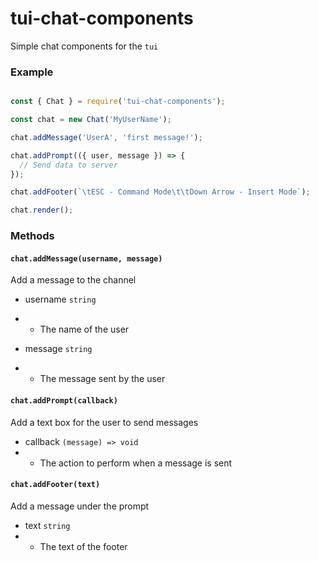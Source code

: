 # tui-chat-components

Simple chat components for the `tui`




### Example

```js

const { Chat } = require('tui-chat-components');

const chat = new Chat('MyUserName');

chat.addMessage('UserA', 'first message!');

chat.addPrompt(({ user, message }) => {
  // Send data to server
});

chat.addFooter(`\tESC - Command Mode\t\tDown Arrow - Insert Mode`);

chat.render();

```


### Methods

#### `chat.addMessage(username, message)`

Add a message to the channel

* username `string`
* * The name of the user

* message `string`
* * The message sent by the user

#### `chat.addPrompt(callback)`

Add a text box for the user to send messages

* callback `(message) => void`
* * The action to perform when a message is sent

#### `chat.addFooter(text)`

Add a message under the prompt

* text `string`
* * The text of the footer


